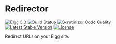 # Redirector

![Elgg 3.3](https://img.shields.io/badge/Elgg-3.3-green.svg)
[![Build Status](https://scrutinizer-ci.com/g/ColdTrick/redirector/badges/build.png?b=master)](https://scrutinizer-ci.com/g/ColdTrick/redirector/build-status/master)
[![Scrutinizer Code Quality](https://scrutinizer-ci.com/g/ColdTrick/redirector/badges/quality-score.png?b=master)](https://scrutinizer-ci.com/g/ColdTrick/redirector/?branch=master)
[![Latest Stable Version](https://poser.pugx.org/coldtrick/redirector/v/stable.svg)](https://packagist.org/packages/coldtrick/redirector)
[![License](https://poser.pugx.org/coldtrick/redirector/license.svg)](https://packagist.org/packages/coldtrick/redirector)

Redirect URLs on your Elgg site.
